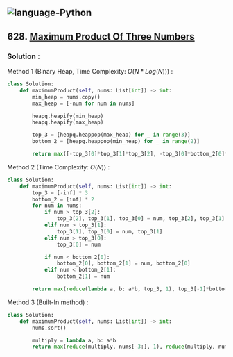 ![language-Python](https://img.shields.io/badge/Python-ffd43b?style=for-the-badge&logo=PYTHON)
---

## 628. [Maximum Product Of Three Numbers](https://leetcode.com/problems/maximum-product-of-three-numbers)

### Solution :

Method 1 (Binary Heap, Time Complexity: $O(N*Log(N))$) :
```python
class Solution:
    def maximumProduct(self, nums: List[int]) -> int:
        min_heap = nums.copy()
        max_heap = [-num for num in nums]

        heapq.heapify(min_heap)
        heapq.heapify(max_heap)

        top_3 = [heapq.heappop(max_heap) for _ in range(3)]
        bottom_2 = [heapq.heappop(min_heap) for _ in range(2)]

        return max([-top_3[0]*top_3[1]*top_3[2], -top_3[0]*bottom_2[0]*bottom_2[1]])
```

Method 2 (Time Complexity: $O(N)$) :
```python
class Solution:
    def maximumProduct(self, nums: List[int]) -> int:
        top_3 = [-inf] * 3
        bottom_2 = [inf] * 2
        for num in nums:
            if num > top_3[2]:
                top_3[2], top_3[1], top_3[0] = num, top_3[2], top_3[1]
            elif num > top_3[1]:
                top_3[1], top_3[0] = num, top_3[1]
            elif num > top_3[0]:
                top_3[0] = num

            if num < bottom_2[0]:
                bottom_2[0], bottom_2[1] = num, bottom_2[0]
            elif num < bottom_2[1]:
                bottom_2[1] = num

        return max(reduce(lambda a, b: a*b, top_3, 1), top_3[-1]*bottom_2[0]*bottom_2[1])
```

Method 3 (Built-In method) :
```python
class Solution:
    def maximumProduct(self, nums: List[int]) -> int:
        nums.sort()

        multiply = lambda a, b: a*b
        return max(reduce(multiply, nums[-3:], 1), reduce(multiply, nums[:2]+[nums[-1]], 1))
```
